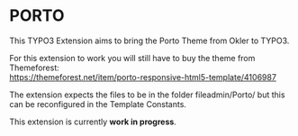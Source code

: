 PORTO
=====

This TYPO3 Extension aims to bring the Porto Theme from Okler to TYPO3.

For this extension to work you will still have to buy the theme from Themeforest:  
https://themeforest.net/item/porto-responsive-html5-template/4106987

The extension expects the files to be in the folder fileadmin/Porto/ but this can be reconfigured in the Template Constants.

This extension is currently **work in progress**.
